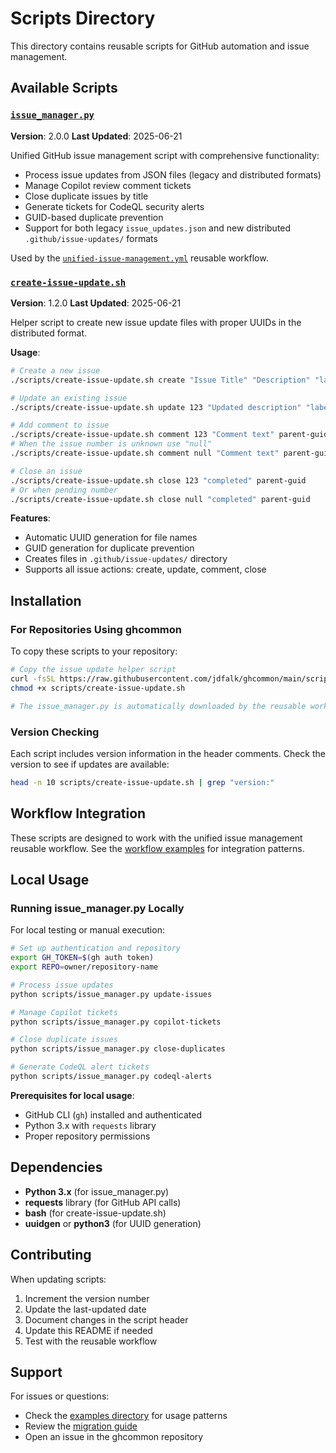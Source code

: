 # Scripts Directory

This directory contains reusable scripts for GitHub automation and issue management.

## Available Scripts

### [`issue_manager.py`](issue_manager.py)

**Version**: 2.0.0
**Last Updated**: 2025-06-21

Unified GitHub issue management script with comprehensive functionality:

- Process issue updates from JSON files (legacy and distributed formats)
- Manage Copilot review comment tickets
- Close duplicate issues by title
- Generate tickets for CodeQL security alerts
- GUID-based duplicate prevention
- Support for both legacy `issue_updates.json` and new distributed `.github/issue-updates/` formats

Used by the [`unified-issue-management.yml`](../.github/workflows/reusable-unified-issue-management.yml) reusable workflow.

### [`create-issue-update.sh`](create-issue-update.sh)

**Version**: 1.2.0
**Last Updated**: 2025-06-21

Helper script to create new issue update files with proper UUIDs in the distributed format.

**Usage**:

```bash
# Create a new issue
./scripts/create-issue-update.sh create "Issue Title" "Description" "label1,label2"

# Update an existing issue
./scripts/create-issue-update.sh update 123 "Updated description" "label1,label2" parent-guid

# Add comment to issue
./scripts/create-issue-update.sh comment 123 "Comment text" parent-guid
# When the issue number is unknown use "null"
./scripts/create-issue-update.sh comment null "Comment text" parent-guid

# Close an issue
./scripts/create-issue-update.sh close 123 "completed" parent-guid
# Or when pending number
./scripts/create-issue-update.sh close null "completed" parent-guid
```

**Features**:

- Automatic UUID generation for file names
- GUID generation for duplicate prevention
- Creates files in `.github/issue-updates/` directory
- Supports all issue actions: create, update, comment, close

## Installation

### For Repositories Using ghcommon

To copy these scripts to your repository:

```bash
# Copy the issue update helper script
curl -fsSL https://raw.githubusercontent.com/jdfalk/ghcommon/main/scripts/create-issue-update.sh -o scripts/create-issue-update.sh
chmod +x scripts/create-issue-update.sh

# The issue_manager.py is automatically downloaded by the reusable workflow
```

### Version Checking

Each script includes version information in the header comments. Check the version to see if updates are available:

```bash
head -n 10 scripts/create-issue-update.sh | grep "version:"
```

## Workflow Integration

These scripts are designed to work with the unified issue management reusable workflow. See the [workflow examples](../examples/workflows/) for integration patterns.

## Local Usage

### Running issue_manager.py Locally

For local testing or manual execution:

```bash
# Set up authentication and repository
export GH_TOKEN=$(gh auth token)
export REPO=owner/repository-name

# Process issue updates
python scripts/issue_manager.py update-issues

# Manage Copilot tickets
python scripts/issue_manager.py copilot-tickets

# Close duplicate issues
python scripts/issue_manager.py close-duplicates

# Generate CodeQL alert tickets
python scripts/issue_manager.py codeql-alerts
```

**Prerequisites for local usage**:

- GitHub CLI (`gh`) installed and authenticated
- Python 3.x with `requests` library
- Proper repository permissions

## Dependencies

- **Python 3.x** (for issue_manager.py)
- **requests** library (for GitHub API calls)
- **bash** (for create-issue-update.sh)
- **uuidgen** or **python3** (for UUID generation)

## Contributing

When updating scripts:

1. Increment the version number
2. Update the last-updated date
3. Document changes in the script header
4. Update this README if needed
5. Test with the reusable workflow

## Support

For issues or questions:

- Check the [examples directory](../examples/) for usage patterns
- Review the [migration guide](../examples/migration-guides/subtitle-manager-migration.md)
- Open an issue in the ghcommon repository
